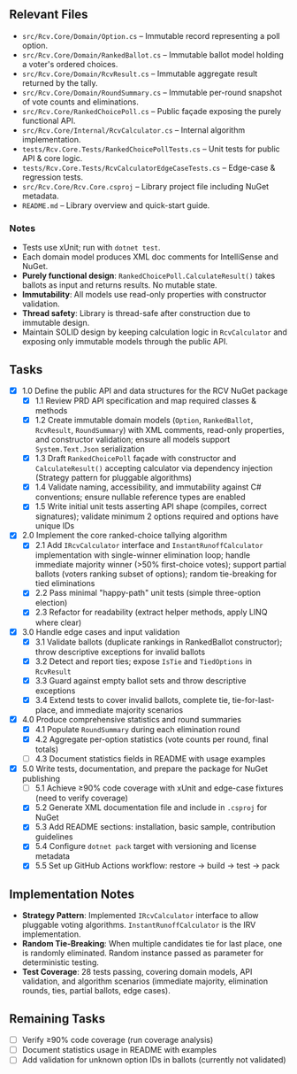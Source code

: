 ## Relevant Files

- `src/Rcv.Core/Domain/Option.cs` – Immutable record representing a poll option.
- `src/Rcv.Core/Domain/RankedBallot.cs` – Immutable ballot model holding a voter's ordered choices.
- `src/Rcv.Core/Domain/RcvResult.cs` – Immutable aggregate result returned by the tally.
- `src/Rcv.Core/Domain/RoundSummary.cs` – Immutable per-round snapshot of vote counts and eliminations.
- `src/Rcv.Core/RankedChoicePoll.cs` – Public façade exposing the purely functional API.
- `src/Rcv.Core/Internal/RcvCalculator.cs` – Internal algorithm implementation.
- `tests/Rcv.Core.Tests/RankedChoicePollTests.cs` – Unit tests for public API & core logic.
- `tests/Rcv.Core.Tests/RcvCalculatorEdgeCaseTests.cs` – Edge-case & regression tests.
- `src/Rcv.Core/Rcv.Core.csproj` – Library project file including NuGet metadata.
- `README.md` – Library overview and quick-start guide.

### Notes

- Tests use xUnit; run with `dotnet test`.
- Each domain model produces XML doc comments for IntelliSense and NuGet.
- **Purely functional design**: `RankedChoicePoll.CalculateResult()` takes ballots as input and returns results. No mutable state.
- **Immutability**: All models use read-only properties with constructor validation.
- **Thread safety**: Library is thread-safe after construction due to immutable design.
- Maintain SOLID design by keeping calculation logic in `RcvCalculator` and exposing only immutable models through the public API.

## Tasks

- [x] 1.0 Define the public API and data structures for the RCV NuGet package
  - [x] 1.1 Review PRD API specification and map required classes & methods
  - [x] 1.2 Create immutable domain models (`Option`, `RankedBallot`, `RcvResult`, `RoundSummary`) with XML comments, read-only properties, and constructor validation; ensure all models support `System.Text.Json` serialization
  - [x] 1.3 Draft `RankedChoicePoll` façade with constructor and `CalculateResult()` accepting calculator via dependency injection (Strategy pattern for pluggable algorithms)
  - [x] 1.4 Validate naming, accessibility, and immutability against C# conventions; ensure nullable reference types are enabled
  - [x] 1.5 Write initial unit tests asserting API shape (compiles, correct signatures); validate minimum 2 options required and options have unique IDs

- [x] 2.0 Implement the core ranked-choice tallying algorithm
  - [x] 2.1 Add `IRcvCalculator` interface and `InstantRunoffCalculator` implementation with single-winner elimination loop; handle immediate majority winner (>50% first-choice votes); support partial ballots (voters ranking subset of options); random tie-breaking for tied eliminations
  - [x] 2.2 Pass minimal "happy-path" unit tests (simple three-option election)
  - [x] 2.3 Refactor for readability (extract helper methods, apply LINQ where clear)

- [x] 3.0 Handle edge cases and input validation
  - [x] 3.1 Validate ballots (duplicate rankings in RankedBallot constructor); throw descriptive exceptions for invalid ballots
  - [x] 3.2 Detect and report ties; expose `IsTie` and `TiedOptions` in `RcvResult`
  - [x] 3.3 Guard against empty ballot sets and throw descriptive exceptions
  - [x] 3.4 Extend tests to cover invalid ballots, complete tie, tie-for-last-place, and immediate majority scenarios

- [x] 4.0 Produce comprehensive statistics and round summaries
  - [x] 4.1 Populate `RoundSummary` during each elimination round
  - [x] 4.2 Aggregate per-option statistics (vote counts per round, final totals)
  - [ ] 4.3 Document statistics fields in README with usage examples

- [x] 5.0 Write tests, documentation, and prepare the package for NuGet publishing
  - [ ] 5.1 Achieve ≥90% code coverage with xUnit and edge-case fixtures (need to verify coverage)
  - [x] 5.2 Generate XML documentation file and include in `.csproj` for NuGet
  - [x] 5.3 Add README sections: installation, basic sample, contribution guidelines
  - [x] 5.4 Configure `dotnet pack` target with versioning and license metadata
  - [x] 5.5 Set up GitHub Actions workflow: restore → build → test → pack

## Implementation Notes

- **Strategy Pattern**: Implemented `IRcvCalculator` interface to allow pluggable voting algorithms. `InstantRunoffCalculator` is the IRV implementation.
- **Random Tie-Breaking**: When multiple candidates tie for last place, one is randomly eliminated. Random instance passed as parameter for deterministic testing.
- **Test Coverage**: 28 tests passing, covering domain models, API validation, and algorithm scenarios (immediate majority, elimination rounds, ties, partial ballots, edge cases).

## Remaining Tasks

- [ ] Verify ≥90% code coverage (run coverage analysis)
- [ ] Document statistics usage in README with examples
- [ ] Add validation for unknown option IDs in ballots (currently not validated)
